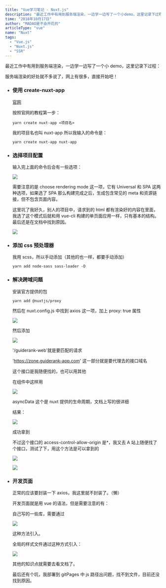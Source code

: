 ```yaml
---
title: "Vue学习笔记 - Nuxt.js"
description: "最近工作中有用到服务端渲染，一边学一边写了一个小demo，这里记录下过程，服务端渲染的好处就不多说了，网上有很多，直接开始吧！"
time: "2018年10月17日"
author: "MADAO是不会开花的"
articleType: "vue"
name: "Nuxt"
tags:
  - "Vue.js"
  - "Nuxt.js"
  - "SSR"
---
```


最近工作中有用到服务端渲染，一边学一边写了一个小 demo，这里记录下过程：

服务端渲染的好处就不多说了，网上有很多，直接开始吧！

- ### 使用 create-nuxt-app

  [官网](https://zh.nuxtjs.org/guide/installation)

  按照官网的教程第一步：

  `yarn create nuxt-app <项目名>`

  我的项目名也叫 nuxt-app 所以我输入的命令是：

  `yarn create nuxt-app nuxt-app`

- ### 选择项目配置

  输入完上面的命令后会有一些选项：

  ![](/articlesImages/vue/nuxt/image.png)

  需要注意的是 choose rendering mode 这一项，它有 Universal 和 SPA 这两种选项，如果选了 SPA 那么构建完成之后，生成包含常见的 meta 和资源链接，但不包含页面内容。

  这里坑了我好久，别人的项目中，请求到的 html 都有渲染好的内容在里面，我选了这个模式后就和用 vue-cli 构建的单页面应用一样，只有基本的结构。最后还是在文档中找到原因。

  ![](/articlesImages/vue/nuxt/image1.png)

- ### 添加 css 预处理器

  我用 scss，所以手动添加（其他的也一样，都要手动添加）

  `yarn add node-sass sass-loader -D`

- ### 解决跨域问题

  安装官方提供的包

  `yarn add @nuxtjs/proxy`

  然后在 nuxt.config.js 中找到 axios 这一项，加上 proxy: true 属性

  ![](/articlesImages/vue/nuxt/image2.png)

  然后添加

  ![](/articlesImages/vue/nuxt/image3.png)

  '/guiderank-web'就是要匹配的请求

  'https://zone.guiderank-app.com' 这一部分就是要代理去的接口域名

  这个接口是我随便找的，也可以用其他

  在组件中这样用

  ![](/articlesImages/vue/nuxt/image4.png)

  asyncData 这个是 nuxt 提供的生命周期，文档上写的很详细

  结果：

  ![](/articlesImages/vue/nuxt/image5.png)

  成功拿到

  不过这个接口的 access-control-allow-origin 是\*，我又去 A 站上随便找了个接口，测试了下，用这个方法是可以拿到的

  ![](/articlesImages/vue/nuxt/image6.png)

  ![](/articlesImages/vue/nuxt/image7.png)

- ### 开发页面

  正常的应该要封装一下 axios，我这里就不封装了。（懒）

  开发页面就是用 vue 的语法，但是需要注意的有：

  自己写的一些库，需要通过

  ![](/articlesImages/vue/nuxt/image8.png)

  这种方法引入。

  全局的样式文件通过这种方式引入：

  ![](/articlesImages/vue/nuxt/image9.png)

  其他的知识点就需要去看文档了。

  最后还有个坑，我部署到 gitPages 中 js 路径出问题，找不到文件，目前还没找到原因。
